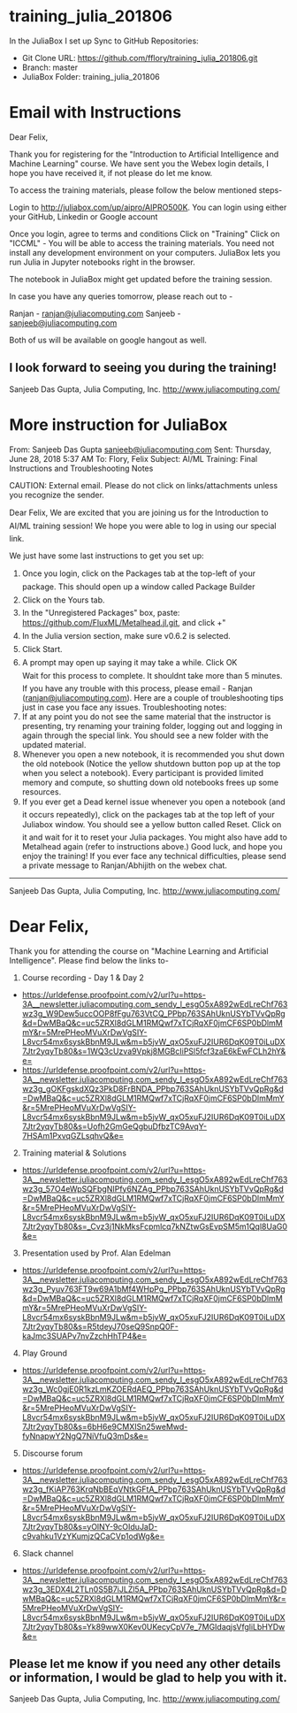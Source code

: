 # training_julia_201806
In the JuliaBox I set up Sync to GitHub Repositories:
- Git Clone URL: https://github.com/fflory/training_julia_201806.git
- Branch: master
- JuliaBox Folder: training_julia_201806

# Email with Instructions
Dear Felix,

Thank you for registering for the "Introduction to Artificial Intelligence and Machine Learning" course. We have sent you the Webex login details, I hope you have received it, if not please do let me know.

To access the training materials, please follow the below mentioned steps-

Login to http://juliabox.com/up/aipro/AIPRO500K. You can login using either your GitHub, Linkedin or Google account

Once you login, agree to terms and conditions
Click on "Training"
Click on "ICCML" - You will be able to access the training materials.
You need not install any development environment on your computers. JuliaBox lets you run Julia in Jupyter notebooks right in the browser.

The notebook in JuliaBox might get updated before the training session.

In case you have any queries tomorrow, please reach out to -

Ranjan - ranjan@juliacomputing.com 
Sanjeeb - sanjeeb@juliacomputing.com

Both of us will be available on google hangout as well. 

I look forward to seeing you during the training!
---
Sanjeeb Das Gupta,
Julia Computing, Inc.
http://www.juliacomputing.com/

# More instruction for JuliaBox
From:	Sanjeeb Das Gupta <sanjeeb@juliacomputing.com>
Sent:	Thursday, June 28, 2018 5:37 AM
To:	Flory, Felix
Subject:	AI/ML Training: Final Instructions and Troubleshooting Notes

CAUTION: External email. Please do not click on links/attachments unless you recognize the 
sender.
 
Dear Felix,
We are excited that you are joining us for the Introduction to AI/ML training session! We hope 
you were able to log in using our special link. 
 
We just have some last instructions to get you set up: 
1.	Once you login, click on the Packages tab at the top-left of your package. This should 
open up a window called Package Builder 
2.	Click on the Yours tab.  
3.	In the "Unregistered Packages" box, 
paste: https://github.com/FluxML/Metalhead.jl.git, and click +" 
4.	In the Julia version section, make sure v0.6.2 is selected.  
5.	 Click Start.  
6.	 A prompt may open up saying it may take a while. Click OK  
Wait for this process to complete. It shouldnt take more than 5 minutes. 
If you have any trouble with this process, please email - Ranjan (ranjan@juliacomputing.com). 
Here are a couple of troubleshooting tips just in case you face any issues. 
Troubleshooting notes: 
1.	If at any point you do not see the same material that the instructor is presenting, try 
renaming your training folder, logging out and logging in again through the special link. 
You should see a new folder with the updated material.  
2.	Whenever you open a new notebook, it is recommended you shut down the old 
notebook (Notice the yellow shutdown button pop up at the top when you select a 
notebook). Every participant is provided limited memory and compute, so shutting down 
old notebooks frees up some resources.  
3.	If you ever get a Dead kernel issue whenever you open a notebook (and it occurs 
repeatedly), click on the packages tab at the top left of your Juliabox window. You 
should see a yellow button called Reset. Click on it and wait for it to reset your Julia 
packages. You might also have add to Metalhead again (refer to instructions above.) 
Good luck, and hope you enjoy the training!
If you ever face any technical difficulties, please send a private message to Ranjan/Abhijith on 
the webex chat. 
--- 
Sanjeeb Das Gupta, 
Julia Computing, Inc. 
http://www.juliacomputing.com/
 
# Dear Felix,
Thank you for attending the course on "Machine Learning and Artificial Intelligence". Please find below the links to-
1.	Course recording - Day 1 & Day 2
   - https://urldefense.proofpoint.com/v2/url?u=https-3A__newsletter.juliacomputing.com_sendy_l_esgO5xA892wEdLreChf763wz3g_W9Dew5uccOOP8fFgu763VtCQ_PPbp763SAhUknUSYbTVvQpRg&d=DwMBaQ&c=uc5ZRXl8dGLM1RMQwf7xTCjRqXF0jmCF6SP0bDlmMmY&r=5MrePHeoMVuXrDwVgSIY-L8vcr54mx6syskBbnM9JLw&m=b5jvW_qxO5xuFJ2IUR6DqK09T0iLuDX7Jtr2yqyTb80&s=1WQ3cUzva9Vpkj8MGBcIiPSl5fcf3zaE6kEwFCLh2hY&e=
   - https://urldefense.proofpoint.com/v2/url?u=https-3A__newsletter.juliacomputing.com_sendy_l_esgO5xA892wEdLreChf763wz3g_gOKFgskdXQz3PkD8FrBNDA_PPbp763SAhUknUSYbTVvQpRg&d=DwMBaQ&c=uc5ZRXl8dGLM1RMQwf7xTCjRqXF0jmCF6SP0bDlmMmY&r=5MrePHeoMVuXrDwVgSIY-L8vcr54mx6syskBbnM9JLw&m=b5jvW_qxO5xuFJ2IUR6DqK09T0iLuDX7Jtr2yqyTb80&s=Uofh2GmGeQgbuDfbzTC9AvqY-7HSAm1PxvqGZLsqhvQ&e=
2.	Training material & Solutions 
  - https://urldefense.proofpoint.com/v2/url?u=https-3A__newsletter.juliacomputing.com_sendy_l_esgO5xA892wEdLreChf763wz3g_57O4eWpSQFbgNIPfy6NZAg_PPbp763SAhUknUSYbTVvQpRg&d=DwMBaQ&c=uc5ZRXl8dGLM1RMQwf7xTCjRqXF0jmCF6SP0bDlmMmY&r=5MrePHeoMVuXrDwVgSIY-L8vcr54mx6syskBbnM9JLw&m=b5jvW_qxO5xuFJ2IUR6DqK09T0iLuDX7Jtr2yqyTb80&s=_Cvz3j1NkMksFcpmlcq7kNZtwGsEvpSM5m1Qql8UaG0&e=
3.	Presentation used by Prof. Alan Edelman
 - https://urldefense.proofpoint.com/v2/url?u=https-3A__newsletter.juliacomputing.com_sendy_l_esgO5xA892wEdLreChf763wz3g_Pyuv763FT9w69A1bMf4WHpPg_PPbp763SAhUknUSYbTVvQpRg&d=DwMBaQ&c=uc5ZRXl8dGLM1RMQwf7xTCjRqXF0jmCF6SP0bDlmMmY&r=5MrePHeoMVuXrDwVgSIY-L8vcr54mx6syskBbnM9JLw&m=b5jvW_qxO5xuFJ2IUR6DqK09T0iLuDX7Jtr2yqyTb80&s=R5tdeyJ70seQ9SnpQ0F-kaJmc3SUAPv7nvZzchHhTP4&e=
4.	Play Ground 
 - https://urldefense.proofpoint.com/v2/url?u=https-3A__newsletter.juliacomputing.com_sendy_l_esgO5xA892wEdLreChf763wz3g_Wc0gjE0R1kzLmKZOERdAEQ_PPbp763SAhUknUSYbTVvQpRg&d=DwMBaQ&c=uc5ZRXl8dGLM1RMQwf7xTCjRqXF0jmCF6SP0bDlmMmY&r=5MrePHeoMVuXrDwVgSIY-L8vcr54mx6syskBbnM9JLw&m=b5jvW_qxO5xuFJ2IUR6DqK09T0iLuDX7Jtr2yqyTb80&s=6bH6e9CMXISn25weMwd-fyNnapwY2NgQ7NiVfuQ3mDs&e=
5.	Discourse forum 
 - https://urldefense.proofpoint.com/v2/url?u=https-3A__newsletter.juliacomputing.com_sendy_l_esgO5xA892wEdLreChf763wz3g_fKiAP763KrqNbBEqVNtkGFtA_PPbp763SAhUknUSYbTVvQpRg&d=DwMBaQ&c=uc5ZRXl8dGLM1RMQwf7xTCjRqXF0jmCF6SP0bDlmMmY&r=5MrePHeoMVuXrDwVgSIY-L8vcr54mx6syskBbnM9JLw&m=b5jvW_qxO5xuFJ2IUR6DqK09T0iLuDX7Jtr2yqyTb80&s=yOlNY-9cOIduJaD-c9vahku1VzYKumjzQCaCVp1odWg&e=
6.	Slack channel 
 - https://urldefense.proofpoint.com/v2/url?u=https-3A__newsletter.juliacomputing.com_sendy_l_esgO5xA892wEdLreChf763wz3g_3EDX4L2TLn0S5B7iJLZl5A_PPbp763SAhUknUSYbTVvQpRg&d=DwMBaQ&c=uc5ZRXl8dGLM1RMQwf7xTCjRqXF0jmCF6SP0bDlmMmY&r=5MrePHeoMVuXrDwVgSIY-L8vcr54mx6syskBbnM9JLw&m=b5jvW_qxO5xuFJ2IUR6DqK09T0iLuDX7Jtr2yqyTb80&s=Yk89wwX0Kev0UKecyCpV7e_7MGIdaqjsVfgliLbHYDw&e=

Please let me know if you need any other details or information, I would be glad to help you with it.
---
Sanjeeb Das Gupta,
Julia Computing, Inc.
http://www.juliacomputing.com/

